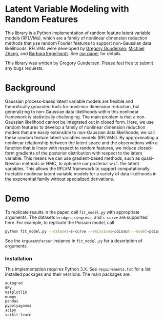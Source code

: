 # Latent Variable Modeling with Random Features

This library is a Python implementation of random feature latent variable models (RFLVMs), which are a family of nonlinear dimension reduction methods that use random Fourier features to support non-Gaussian data likelihoods. RFLVMs were developed by [Gregory Gundersen](http://gregorygundersen.com/), [Michael Zhang](https://michaelzhang01.github.io/), and [Barbara Engelhardt](https://www.cs.princeton.edu/~bee/). See [our paper](https://arxiv.org/abs/2006.11145) for details.

This library was written by Gregory Gundersen. Please feel free to submit any bugs requests.

# Background

Gaussian process-based latent variable models are flexible and theoretically grounded tools for nonlinear dimension reduction, but generalizing to non-Gaussian data likelihoods within this nonlinear framework is statistically challenging. The main problem is that a non-Gaussian likelihood cannot be integrated out in closed form. Here, we use random features to develop a family of nonlinear dimension reduction models that are easily extensible to non-Gaussian data likelihoods; we call these random feature latent variables models (RFLVMs). By approximating a nonlinear relationship between the latent space and the observations with a function that is linear with respect to random features, we induce closed-form gradients of the posterior distribution with respect to the latent variable. This means we can use gradient-based methods, such as quasi-Newton methods or HMC, to optimize our posterior w.r.t. the latent variables. This allows the RFLVM framework to support computationally tractable nonlinear latent variable models for a variety of data likelihoods in the exponential family without specialized derivations.

# Demo

To replicate results in the paper, call `fit_model.py` with appropriate arguments. The datasets `bridges`, `congress`, and `s-curve` are supported here. For example, to replicate the Poisson model, call

```bash
python fit_model.py --dataset=s-curve --emissions=poisson --model=poisson
```

See the `ArgumentParser` instance in `fit_model.py` for a description of arguments.

### Installation

This implementation requires Python 3.X. See `requirements.txt` for a list installed packages and their versions. The main packages are:

```bash
autograd
GPy
matplotlib
numpy
pandas
pypolyagamma
scipy
scikit-learn
```
